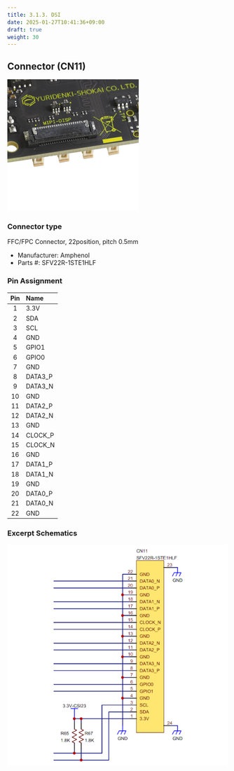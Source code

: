 ```yaml
---
title: 3.1.3. DSI
date: 2025-01-27T10:41:36+09:00
draft: true
weight: 30
---
```

## Connector (CN11) #

![Connector_DSI](images/DSI_300x300.png)

### Connector type
FFC/FPC Connector, 22position, pitch 0.5mm
* Manufacturer: Amphenol
* Parts #: SFV22R-1STE1HLF

### Pin Assignment

|Pin|Name|
|:---:|:---|
|1|3.3V|
|2|SDA|
|3|SCL|
|4|GND|
|5|GPIO1|
|6|GPIO0|
|7|GND|
|8|DATA3_P|
|9|DATA3_N|
|10|GND|
|11|DATA2_P|
|12|DATA2_N|
|13|GND|
|14|CLOCK_P|
|15|CLOCK_N|
|16|GND|
|17|DATA1_P|
|18|DATA1_N|
|19|GND|
|20|DATA0_P|
|21|DATA0_N|
|22|GND|

### Excerpt Schematics

![Connector_DSI](images/DSI_ExcerptSchematics.png)
